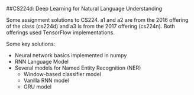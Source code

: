 ##CS224d: Deep Learning for Natural Language Understanding

Some assignment solutions to CS224. a1 and a2 are from the 2016 offering of the class (cs224d) and a3 is from the 2017
offering (cs224n). Both offerings used TensorFlow implementations. 

Some key solutions:  
- Neural network basics implemented in numpy
- RNN Language Model
- Several models for Named Entity Recognition (NER)
    - Window-based classifier model
    - Vanilla RNN model
    - GRU model
